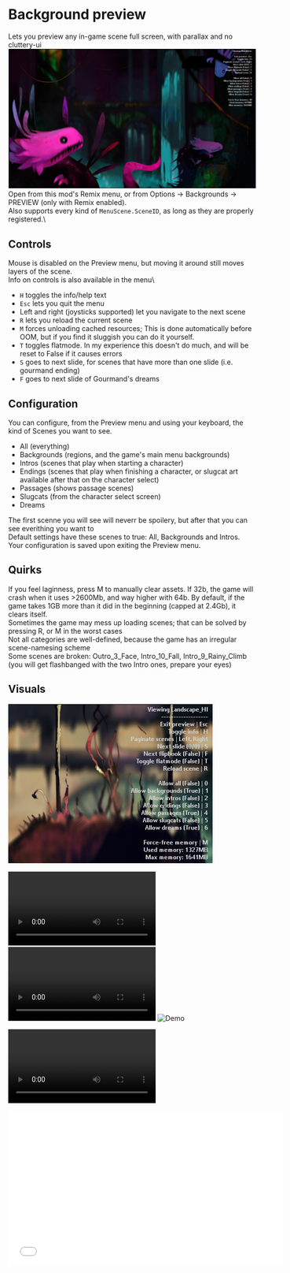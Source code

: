 # Background preview
Lets you preview any in-game scene full screen, with parallax and no cluttery-ui\
![](BackgroundPreview/thumbnail.png)
Open from this mod's Remix menu, or from Options -> Backgrounds -> PREVIEW (only with Remix enabled).\
Also supports every kind of `MenuScene.SceneID`, as long as they are properly registered.\

## Controls
Mouse is disabled on the Preview menu, but moving it around still moves layers of the scene.\
Info on controls is also available in the menu\
- `H` toggles the info/help text
- `Esc` lets you quit the menu
- Left and right (joysticks supported) let you navigate to the next scene
- `R` lets you reload the current scene
- `M` forces unloading cached resources; This is done automatically before OOM, but if you find it sluggish you can do it yourself. 
- `T` toggles flatmode. In my experience this doesn't do much, and will be reset to False if it causes errors
- `S` goes to next slide, for scenes that have more than one slide (i.e. gourmand ending)
- `F` goes to next slide of Gourmand's dreams



## Configuration
You can configure, from the Preview menu and using your keyboard, the kind of Scenes you want to see.
- All (everything)
- Backgrounds (regions, and the game's main menu backgrounds)
- Intros (scenes that play when starting a character)
- Endings (scenes that play when finishing a character, or slugcat art available after that on the character select)
- Passages (shows passage scenes)
- Slugcats (from the character select screen)
- Dreams

The first scenne you will see will neverr be spoilery, but after that you can see everithing you want to\
Default settings have these scenes to true: All, Backgrounds and Intros.\
Your configuration is saved upon exiting the Preview menu.

## Quirks
If you feel laginness, press M to manually clear assets. If 32b, the game will crash when it uses >2600Mb, and way higher with 64b. By default, if the game takes 1GB more than it did in the beginning (capped at 2.4Gb), it clears itself.\
Sometimes the game may mess up loading scenes; that can be solved by pressing R, or M in the worst cases\
Not all categories are well-defined, because the game has an irregular scene-namesing scheme\
Some scenes are broken: Outro_3_Face, Intro_10_Fall, Intro_9_Rainy_Climb (you will get flashbanged with the two Intro ones, prepare your eyes)

## Visuals

![In-menu UI](images/ui.png)

![Demo](images/demo.webm)
![Demo](images/demo.mp4)
![Demo](images/demo.gif)

<video src='./images/demo.webm'></video>

<p>
	<iframe
		width="560"
		height="315"
		src="./images/demo.webm"
		frameborder="0"
		allow="accelerometer; autoplay; clipboard-write; encrypted-media; gyroscope; picture-in-picture"
		allowfullscreen
	></iframe>
</p>